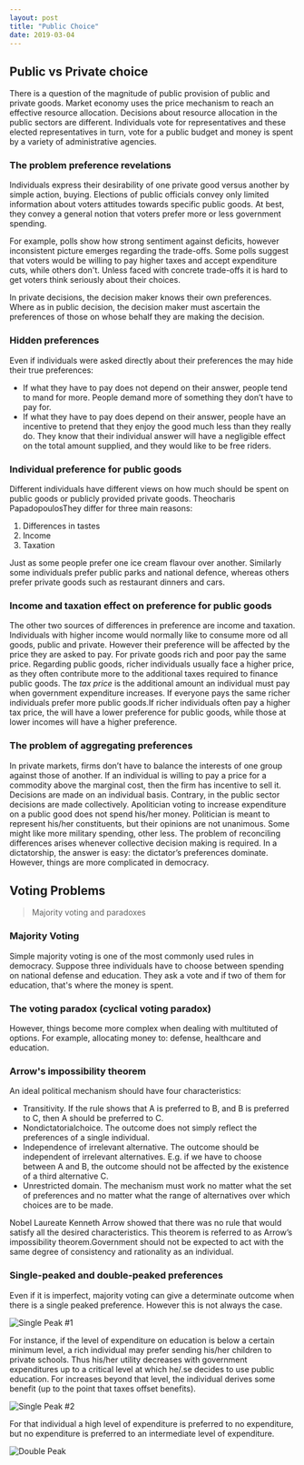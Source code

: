 ```yaml
---
layout: post
title: "Public Choice"
date: 2019-03-04
---
```



## Public vs Private choice

There is a question of the magnitude of public provision of public and private
goods. Market economy uses the price mechanism to reach an effective resource
allocation. Decisions about resource allocation in the public sectors are
different. Individuals vote for representatives and these elected
representatives in turn, vote for a public budget and money is spent by a
variety of administrative agencies.

### The problem preference revelations

Individuals express their desirability of one private good versus another by
simple action, buying. Elections of public officials convey only limited
information about voters attitudes towards specific public goods. At best, they
convey a general notion that voters prefer more or less government spending.

For example, polls show how strong sentiment against deficits, however
inconsistent picture emerges regarding the trade-offs. Some polls suggest that
voters would be willing to pay higher taxes and accept expenditure cuts, while
others don't. Unless faced with concrete trade-offs it is hard to get voters
think seriously about their choices.

In private decisions, the decision maker knows their own preferences. Where as
in public decision, the decision maker must ascertain the preferences of those
on whose behalf they are making the decision.

### Hidden preferences

Even if individuals were asked directly about their preferences the may hide
their true preferences: 

- If what they have to pay does not depend on their answer, people tend to
mand for more. People demand more of something they don’t have to pay for. 
- If what they have to pay does depend on their answer, people have an incentive
  to pretend that they enjoy the good much less than they really do. They know
  that their individual answer will have a negligible effect on the total amount
  supplied, and they would like to be free riders.

### Individual preference for public goods

Different individuals have different views on how much should be spent on public
goods or publicly provided private goods. Theocharis PapadopoulosThey differ for
three main reasons: 

1. Differences in tastes 
2. Income
3. Taxation 

Just as some people prefer one ice cream flavour over another. Similarly some
individuals prefer public parks and national defence, whereas others prefer
private goods such as restaurant dinners and cars. 

### Income and taxation effect on preference for public goods

The other two sources of differences in preference are income and
taxation. Individuals with higher income would normally like to consume more od
all goods, public and private. However their preference will be affected by the
price they are asked to pay. For private goods rich and poor pay the same
price. Regarding public goods, richer individuals usually face a higher price,
as they often contribute more to the additional taxes required to finance public
goods. The *tax price* is the additional amount an individual must pay when
government expenditure increases. If everyone pays the same richer individuals
prefer more public goods.If richer individuals often pay a higher tax price, the
will have a lower preference for public goods, while those at lower incomes will
have a higher preference. 

### The problem of aggregating preferences

In private markets, firms don’t have to balance the interests of one group
against those of another. If an individual is willing to pay a price for a
commodity above the marginal cost, then the firm has incentive to sell it.
Decisions are made on an individual basis. Contrary, in the public sector
decisions are made collectively. Apolitician voting to increase expenditure on a
public good does not spend his/her money. Politician is meant to represent
his/her constituents, but their opinions are not unanimous. Some might like more
military spending, other less. The problem of reconciling differences arises
whenever collective decision making is required. In a dictatorship, the answer
is easy: the dictator’s preferences dominate. However, things are more
complicated in democracy. 

## Voting Problems

> Majority voting and paradoxes

### Majority Voting

Simple majority voting is one of the most commonly used rules in democracy.
Suppose three individuals have to choose between spending on national defense
and education. They ask a vote and if two of them for education, that's where
the money is spent.

### The voting paradox (cyclical voting paradox)

However, things become more complex when dealing with multituted of options. For
example, allocating money to: defense, healthcare and education.

### Arrow's impossibility theorem

An ideal political mechanism should have four characteristics:

- Transitivity. If the rule shows that A is preferred to B, and B is preferred
  to C, then A should be preferred to C. 
- Nondictatorialchoice. The outcome does not simply reflect the preferences of a
  single individual.
- Independence of irrelevant alternative. The outcome should be independent of
  irrelevant alternatives. E.g. if we have to choose between A and B, the
  outcome should not be affected by the existence of a third alternative C. 
- Unrestricted domain. The mechanism must work no matter what the set of
  preferences and no matter what the range of alternatives over which choices
  are to be made.
 
Nobel Laureate Kenneth Arrow showed that there was no rule that would satisfy
all the desired characteristics. This theorem is referred to as Arrow’s
impossibility theorem.Government should not be expected to act with the same
degree of consistency and rationality as an individual.

### Single-peaked and double-peaked preferences

Even if it is imperfect, majority voting can give a determinate outcome when
there is a single peaked preference. However this is not always the case.

![Single Peak #1](https://i.ibb.co/hc13jVk/single-peak-1.png)

For instance, if the level of expenditure on education is below a certain
minimum level, a rich individual may prefer sending his/her children to private
schools. Thus his/her utility decreases with government expenditures up to a
critical level at which he/.se decides to use public education. For increases
beyond that level, the individual derives some benefit (up to the point that
taxes offset benefits).

![Single Peak #2](https://i.ibb.co/r41PNGW/single-peak-2.png)

For that individual a high level of expenditure is preferred to no expenditure,
but no expenditure is preferred to an intermediate level of expenditure.

![Double Peak](https://i.ibb.co/FbJkJJ0/double-peak.png)








